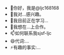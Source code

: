 - 👋你好，我是@ljc168168
- 👀我对...感兴趣。
- 🌱我目前正在学习...
- 💞️我想在...上合作。
- 📫如何联系我sjsf-ljc
- 😄代词:...
- ⚡有趣的事实:...

<!---
ljc168168/ljc169168 是一个✨特殊的✨存储库，因为其“README.md”（这个文件）出现在您的GitHub配置文件中。
您可以单击"预览"链接查看您的更改。
--->

